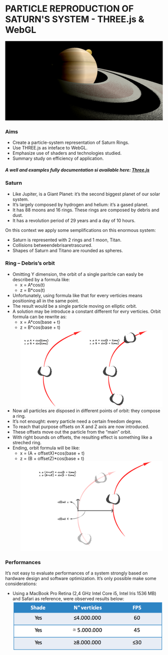 # PARTICLE REPRODUCTION OF SATURN'S SYSTEM - THREE.js & WebGL
![Image of resulting scene](img/preview.png)


### Aims
* Create a particle-system representation of Saturn Rings. 
* Use THREE.js as inteface to WebGL.
* Emphasize use of shaders and technologies studied. 
* Summary study on efficiency of application.

##### A well and examples fully documentation si available here: [Three.js](https://threejs.org)

### Saturn
* Like Jupiter, is a Giant Planet: it’s the second biggest planet of our solar system. 
* It’s largely composed by hydrogen and helium: it’s a gased planet.
* It has 88 moons and 16 rings. These rings are composed by debris and dust.
* It has a revolution period of 29 years and a day of 10 hours.

On this context we apply some semplifications on this enormous system: 
* Saturn is represented with 2 rings and 1 moon, Titan.
* Collisions betweendebrisaretrascured.
* Shapes of Saturn and Titano are rounded as spheres.

### Ring – Debris’s orbit
* Omitting Y dimension, the orbit of a single paritcle can easly be described by a formula like:
	* x = A*cos(t)
	* z = B*cos(t)
* Unfortunately, using formula like that for every verticies means positioning all in the same point.
* The result would be a single particle moving on elliptic orbit.
* A solution may be introduce a constant different for evry verticies. Orbit formula can be rewrite as:	
	* x = A*cos(base + t)
	* z = B*cos(base + t)
![mockup of debris orbit](img/saturn-mock-03.png)
* Now all particles are disposed in different points of orbit: they compose a ring.
* It’s not enought: every particle need a certain freedom degree.
* To reach that purpose offsets on X and Z axis are now introduced.
* These offsets move out the particle from the “main” orbit.
* With right bounds on offsets, the resulting effect is something like a streched ring.
* Ending, orbit formula will be like:
	* x = (A + offsetX)*cos(base + t)
	* z = (B + offsetZ)*cos(base + t)
![mockup of debris orbit](img/saturn-mock-04.png)

### Performances
It’s not easy to evaluate performances of a system strongly based on hardware design and software optimization. It’s only possible make some considerations:
* Using a MacBook Pro Retina (2,4 GHz Intel Core i5, Intel Iris 1536 MB) and Safari as reference, were observed results below:
![performances](img/performances.png)